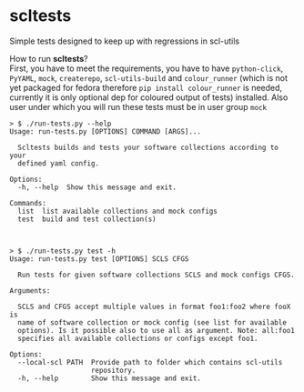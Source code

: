 # scltests
Simple tests designed to keep up with regressions in scl-utils

How to run **scltests**?  
First, you have to meet the requirements, you have to have `python-click`, `PyYAML`, `mock`, `createrepo`, `scl-utils-build` and `colour_runner` (which is not yet packaged for fedora therefore `pip install colour_runner` is needed, currently it is only optional dep for coloured output of tests) installed. Also user under which you will run these tests must be in user group `mock`

```
> $ ./run-tests.py --help
Usage: run-tests.py [OPTIONS] COMMAND [ARGS]...

  Scltests builds and tests your software collections according to your
  defined yaml config.

Options:
  -h, --help  Show this message and exit.

Commands:
  list  list available collections and mock configs
  test  build and test collection(s)



> $ ./run-tests.py test -h                                                                                
Usage: run-tests.py test [OPTIONS] SCLS CFGS

  Run tests for given software collections SCLS and mock configs CFGS.

Arguments:

  SCLS and CFGS accept multiple values in format foo1:foo2 where fooX is
  name of software collection or mock config (see list for available
  options). Is it possible also to use all as argument. Note: all:foo1
  specifies all available collections or configs except foo1.

Options:
  --local-scl PATH  Provide path to folder which contains scl-utils
                    repository.
  -h, --help        Show this message and exit.

```

